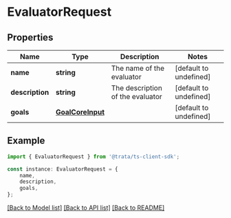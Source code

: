# EvaluatorRequest


## Properties

Name | Type | Description | Notes
------------ | ------------- | ------------- | -------------
**name** | **string** | The name of the evaluator | [default to undefined]
**description** | **string** | The description of the evaluator | [default to undefined]
**goals** | [**GoalCoreInput**](GoalCoreInput.md) |  | [default to undefined]

## Example

```typescript
import { EvaluatorRequest } from '@trata/ts-client-sdk';

const instance: EvaluatorRequest = {
    name,
    description,
    goals,
};
```

[[Back to Model list]](../README.md#documentation-for-models) [[Back to API list]](../README.md#documentation-for-api-endpoints) [[Back to README]](../README.md)
